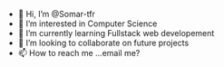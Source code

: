 - 👋 Hi, I’m @Somar-tfr
- 👀 I’m interested in Computer Science
- 🌱 I’m currently learning Fullstack web developement
- 💞️ I’m looking to collaborate on future projects
- 📫 How to reach me ...email me?

<!---
Somar-tfr/Somar-tfr is a ✨ special ✨ repository because its `README.md` (this file) appears on your GitHub profile.
You can click the Preview link to take a look at your changes.
--->
